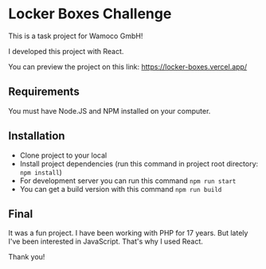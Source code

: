 # Locker Boxes Challenge

This is a task project for Wamoco GmbH!

I developed this project with React.

You can preview the project on this link: https://locker-boxes.vercel.app/

## Requirements
You must have Node.JS and NPM installed on your computer.

## Installation
* Clone project to your local
* Install project dependencies (run this command in project root directory: `npm install`)
* For development server you can run this command `npm run start`
* You can get a build version with this command `npm run build`

## Final
It was a fun project. I have been working with PHP for 17 years. But lately I've been interested in JavaScript. That's why I used React.

Thank you!